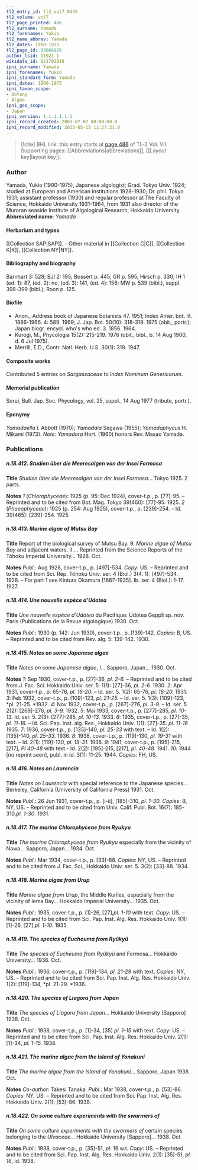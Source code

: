 ```yaml
---
tl2_entry_id: tl2_vol7_0445
tl2_volume: vol7
tl2_page_printed: 486
tl2_surname: Yamada
tl2_forenames: Yukio
tl2_name_abbrev: Yamada
tl2_dates: 1900-1975
tl2_page_id: 33066826
author_lsid: 11921-1
wikidata_id: Q21702810
ipni_surname: Yamada
ipni_forenames: Yukio
ipni_standard_form: Yamada
ipni_dates: 1900-1975
ipni_taxon_scope: 
- Botany
- Algae
ipni_geo_scope: 
- Japan
ipni_version: 1.1.1.1.1.1
ipni_record_created: 2003-07-02 00:00:00.0
ipni_record_modified: 2013-05-15 11:27:21.0
---
```



> [!cite] BHL link: this entry starts at [page 486](https://www.biodiversitylibrary.org/page/33066826) of TL-2 Vol. VII.
> Supporting pages: [[Abbreviations|abbreviations]], [[Layout key|layout key]].

### Author

Yamada, Yukio (1900-1975), Japanese algologist; Grad. Tokyo Univ. 1924; studied at European and American institutions 1928-1930; Dr. phil. Tokyo 1931; assistant professor (1930) and regular professor at The Faculty of Science, Hokkaido University 1931-1964, from 1931 also director of the Muroran seaside Institute of Algological Research, Hokkaido University. 
**Abbreviated name**: *Yamada*

#### Herbarium and types

[[Collection SAP|SAP]]. – Other material in [[Collection C|C]], [[Collection K|K]], [[Collection NY|NY]].

#### Bibliography and biography

Barnhart 3: 528; BJI 2: 195; Bossert p. 445; GR p. 595; Hirsch p. 330; IH 1 (ed. 1): 87, (ed. 2): no, (ed. 3): 141, (ed. 4): 156; MW p. 539 (bibl.), suppl. 398-399 (bibl.); Roon p. 125.

#### Biofile

- Anon., Address book of Japanese botanists 47. 1951; Index Amer. bot. lit. 1886-1966. 4: 589. 1969; J. Jap. Bot. 50(10): 318-319. 1975 (obit., portr.); Japan biogr. encycl. who's who ed. 3. 1856. 1964.
- Kurogi, M., Phycologia 15(2): 215-219. 1976 (obit., bibl., b. 14 Aug 1900, d. 6 Jul 1975).
- Merrill, E.D., Contr. Natl. Herb. U.S. 30(1): 319. 1947.

#### Composite works

Contributed 5 entries on *Sargassaceae* to *Index Nominum Genericorum*.

#### Memorial publication

Sorui, Bull. Jap. Soc. Phycology, vol. 25, suppl., 14 Aug 1977 (tribute, portr.).

#### Eponymy

*Yamadaella* I. Abbott (1970); *Yamadaia* Segawa (1955); *Yamadaphycus* H. Mikami (1973). *Note*: *Yamadora* Hort. (1960) honors Rev. Masao Yamada.

### Publications

##### n.18.412. Studien über die Meeresalgen von der Insel Formosa

**Title**
*Studien über die Meeresalgen von der Insel Formosa*... Tokyo 1925. 2 parts.

**Notes**
*1* (*Chlorophyceae*): 1925 (p. 95: Dec 1924), cover-t.p., p. \[77\]-95. – Reprinted and to be cited from Bot. Mag. Tokyo 39(460): \[77\]-95. 1925.
*2* (*Phaeophyceae*): 1925 (p. 254: Aug 1925), cover-t.p., p. \[239\]-254. – Id. 39(465): \[239\]-254. 1925.

##### n.18.413. Marine algae of Mutsu Bay

**Title**
Report of the biological survey of Mutsu Bay. 9. *Marine algae of Mutsu Bay* and adjacent waters. II.... Reprinted from the Science Reports of the Tôhoku Imperial University... 1928. Oct.

**Notes**
*Publ*.: Aug 1928, cover-t.p., p. \[497\]-534. *Copy*: US. – Reprinted and to be cited from Sci. Rep. Tôhoku Univ. ser. 4 (Biol.) 3(4. 1): \[497\]-534. 1928. – For part 1 see Kintura Okamura \[1867-1935\]. Ib. ser. 4 (Biol.): 1-17. 1927.

##### n.18.414. Une nouvelle espèce d'Udotea

**Title**
*Une nouvelle espèce d'Udotea* du Pacifique: Udotea Geppli sp. nov. Paris (Publications de la Revue algologique) 1930. Oct.

**Notes**
*Publ*.: 1930 (p. 142: Jun 1930), cover-t.p., p. \[139\]-142. *Copies*: B, US. – Reprinted and to be cited from Rev. alg. 5: 139-142. 1930.

##### n.18.415. Notes on some Japanese algae

**Title**
*Notes on some Japanese algae*, I... Sapporo, Japan... 1930. Oct.

**Notes**
*1*: Sep 1930, cover-t.p., p. \[27\]-36, *pl. 2-6.* – Reprinted and to be cited from J. Fac. Sci. Hokkaido Univ. ser. 5. 1(1): \[27\]-36, *pl. 2-6.* 1930.
*2*: Apr 1931, cover-t.p., p. 65-76, *pl. 16-20.* – Id. ser. 5. 1(2): 65-76, *pl. 16-20.* 1931.
*3*: Feb 1932, cover-t.p., p. \[109\]-123, *pl. 21-25.* – Id. ser. 5. 1(3): \[109\]-123, *pl. 21-25. *1932.
*4*: Nov 1932, cover-t.p., p. \[267\]-276, *pl. 3-9.* – Id. ser. 5. 2(2): \[269\]-276, *pl. 3-9.* 1932.
*5*: Mai 1933, cover-t.p., p. \[277\]-285, *pl. 10-13.* Id. ser. 5. 2(3): \[277\]-285, *pl. 10-13.* 1933.
*6*: 1935, cover-t.p., p. \[27\]-35, *pl. 11-16.* – Id. Sci. Pap. Inst. alg. Res., Hokkaido Univ. 1(1): \[27\]-35. *pl. 11-16* 1935.
*7*: 1936, cover-t.p., p. \[135\]-140, *pl. 25-33* with text. – Id. 1(2): \[135\]-140, *pl. 25-33.* 1936.
*8*: 1938, cover-t.p., p. \[119\]-130, *pl. 19-31* with text. – Id. 2(1): \[119\]-130, *pl. 19-31.* 1938.
*9*: 1941, cover-t.p., p. \[195\]-215, \[217\], *Pl 40-48* with text.- Id. 2(2): \[195\]-215, \[217\], *pl. 40-48.* 1941.
*10*: 1944 \[no reprint seen\], publ. in id. 3(1): 11-25. 1944.
*Copies*: FH, US.

##### n.18.416. Notes on Laurencia

**Title**
*Notes on Laurencia* with special reference to the Japanese species... Berkeley, California (University of California Press) 1931. Oct.

**Notes**
*Publ*.: 26 Jun 1931, cover-t.p., p. \[i-ii\], \[185\]-310, *pl. 1-30. Copies*: B, NY, US. – Reprinted and to be cited from Univ. Calif. Publ. Bot. 16(7): 185-310,*pl. 1-30*. 1931.

##### n.18.417. The marine Chlorophyceae from Ryukyu

**Title**
*The marine Chlorophyceae from Ryukyu* especially from the vicinity of Nawa... Sapporo, Japan... 1934. Oct.

**Notes**
*Publ*.: Mar 1934, cover-t.p., p. \[33\]-88. *Copies*: NY, US. – Reprinted and to be cited from J. Fac. Sci., Hokkaido Univ. ser. 5. 3(2): \[33\]-88. 1934.

##### n.18.418. Marine algae from Urup

**Title**
*Marine algae from Urup*, the Middle Kuriles, especially from the vicinity of Iema Bay... Hokkaido Imperial University... 1935. Oct.

**Notes**
*Publ*.: 1935, cover-t.p., p. \[1\]-26, \[27\],*pl. 1-10* with text. *Copy*: US. – Reprinted and to be cited from Sci. Pap. Inst. Alg. Res. Hokkaido Univ. 1(1): \[1\]-26, \[27\],*pl. 1-10*. 1935.

##### n.18.419. The species of Eucheuma from Ryûkyû

**Title**
*The species of Eucheuma from Ryûkyû* and Formosa... Hokkaido University... 1936. Oct.

**Notes**
*Publ*.: 1936, cover-t.p., p. \[119\]-134, *pl. 21-29* with text. *Copies*: NY, US. – Reprinted and to be cited from Sci. Pap. Inst. Alg. Res. Hokkaido Univ. 1(2): \[119\]-134, *pl. 21-29. *1936.

##### n.18.420. The species of Liagora from Japan

**Title**
*The species of Liagora from Japan*... Hokkaido University \[Sapporo\] 1938. Oct.

**Notes**
*Publ*.: 1938, cover-t.p., p. \[1\]-34, \[35\] *pl. 1-15* with text. *Copy*: US. – Reprinted and to be cited from Sci. Pap. Inst. Alg. Res. Hokkaido Univ. 2(1): \[1\]-34, *pl. 1-15.* 1938.

##### n.18.421. The marine algae from the Island of Yonakuni

**Title**
*The marine algae from the Island of Yonakuni*... Sapporo, Japan 1938. Oct.

**Notes**
*Co-author*: Takesi Tanaka.
*Publ*.: Mar 1938, cover-t.p., p. \[53\]-86. *Copies*: NY, US. – Reprinted and to be cited from Sci. Pap. Inst. Alg. Res. Hokkaido Univ. 2(1): \[53\]-86. 1938.

##### n.18.422. On some culture experiments with the swarmers of

**Title**
*On some culture experiments with the swarmers of* certain species belonging to the *Ulvaceae*... Hokkaido University \[Sapporo\]... 1938. Oct.

**Notes**
*Publ*.: 1938, cover-t.p., p. \[35\]-51, *pl*. 16 w.t. *Copy*: US. – Reprinted and to be cited from Sci. Pap. Inst. Alg. Res. Hokkaido Univ. 2(1): \[35\]-51, *pl. 16*, id. 1938.

